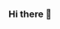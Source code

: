 ### Hi there 👋

<!--
**ohbyeongmin/ohbyeongmin** is a ✨ _special_ ✨ repository because its `README.md` (this file) appears on your GitHub profile.

Here are some ideas to get you started:

<div>
</div>
